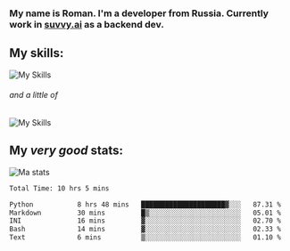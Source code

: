 ### My name is Roman. I'm a developer from Russia. Currently work in [suvvy.ai](https://suvvy.ai) as a backend dev.

## My skills:

![My Skills](https://skillicons.dev/icons?i=python,fastapi,linux,mongodb,md,git)   
###### and a little of
![My Skills](https://skillicons.dev/icons?i=js,bash)

## My _very good_ stats:

![Ma stats](https://github-readme-stats.vercel.app/api?username=barabum0&theme=onedark&show_icons=true&hide_rank=true&custom_title=very+good+stats&count_private=true&hide_border=true&line_height=24&bg_color=0d1117)
<!--START_SECTION:waka-->

```txt
Total Time: 10 hrs 5 mins

Python           8 hrs 48 mins   █████████████████████▓░░░   87.31 %
Markdown         30 mins         █▒░░░░░░░░░░░░░░░░░░░░░░░   05.01 %
INI              16 mins         ▓░░░░░░░░░░░░░░░░░░░░░░░░   02.70 %
Bash             14 mins         ▓░░░░░░░░░░░░░░░░░░░░░░░░   02.33 %
Text             6 mins          ▒░░░░░░░░░░░░░░░░░░░░░░░░   01.10 %
```

<!--END_SECTION:waka-->